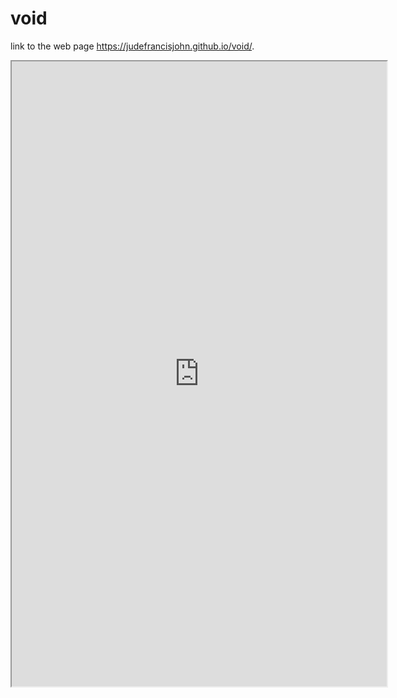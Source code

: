 # void
link to the web page  https://judefrancisjohn.github.io/void/.


<iframe src="https://public.tableau.com/views/schoolssecond/Sheet2?"width="600" height="1000"></iframe>
